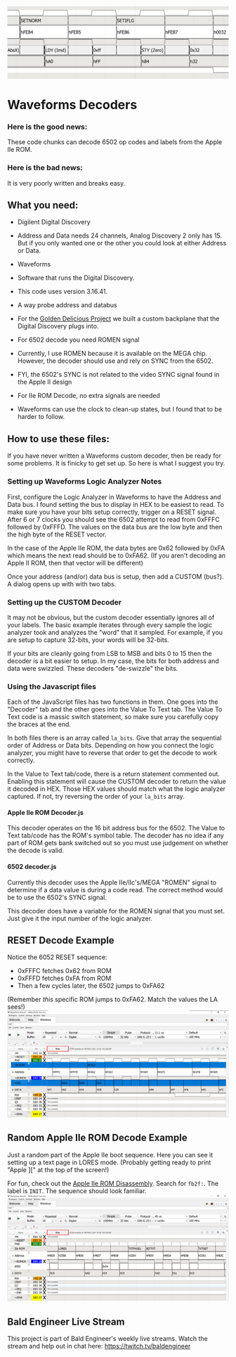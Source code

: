 ![Digilent Waveforms decoding 6502 traffic on Apple IIe](images/waveforms_6502_iie_decoder.png)

# Waveforms Decoders

### Here is the good news: 
These code chunks can decode 6502 op codes and labels from the Apple IIe ROM.

### Here is the bad news: 
It is very poorly written and breaks easy.


## What you need:
* Digilent Digital Discovery 
 * Address and Data needs 24 channels, Analog Discovery 2 only has 15. But if you only wanted one or the other you could look at either Address or Data.

* Waveforms
 * Software that runs the Digital Discovery.
 * This code uses version 3.16.41.

* A way probe address and databus
 * For the [Golden Delicious Project](https://github.com/baldengineer/golden-delicious) we built a custom backplane that the Digital Discovery plugs into.

* For 6502 decode you need ROMEN signal
 * Currently, I use ROMEN because it is available on the MEGA chip. However, the decoder should use and rely on SYNC from the 6502. 
  * FYI, the 6502's SYNC is not related to the video SYNC signal found in the Apple II design

* For IIe ROM Decode, no extra signals are needed
 * Waveforms can use the clock to clean-up states, but I found that to be harder to follow.


## How to use these files:
If you have never written a Waveforms custom decoder, then be ready for some problems. It is finicky to get set up. So here is what I suggest you try.

### Setting up Waveforms Logic Analyzer Notes
First, configure the Logic Analyzer in Waveforms to have the Address and Data bus. I found setting the bus to display in HEX to be easiest to read. To make sure you have your bits setup correctly, trigger on a RESET signal. After 6 or 7 clocks you should see the 6502 attempt to read from 0xFFFC followed by 0xFFFD. The values on the data bus are the low byte and then the high byte of the RESET vector.

In the case of the Apple IIe ROM, the data bytes are 0x62 followed by 0xFA which means the next read should be to 0xFA62. (If you aren't decoding an Apple II ROM, then that vector will be different)

Once your address (and/or) data bus is setup, then add a CUSTOM (bus?). A dialog opens up with with two tabs.

### Setting up the CUSTOM Decoder
It may not be obvious, but the custom decoder essentially ignores all of your labels. The basic example iterates through every sample the logic analyzer took and analyzes the "word" that it sampled. For example, if you are setup to capture 32-bits, your words will be 32-bits. 

If your bits are cleanly going from LSB to MSB and bits 0 to 15 then the decoder is a bit easier to setup. In my case, the bits for both address and data were swizzled. These decoders "de-swizzle" the bits.

### Using the Javascript files
Each of the JavaScript files has two functions in them. One goes into the "Decoder" tab and the other goes into the Value To Text tab. The Value To Text code is a massic switch statement, so make sure you carefully copy the braces at the end.

In both files there is an array called `la_bits`. Give that array the sequential order of Address or Data bits. Depending on how you connect the logic analyzer, you might have to reverse that order to get the decode to work correctly.

In the Value to Text tab/code, there is a return statement commented out. Enabling this statement will cause the CUSTOM decoder to return the value it decoded in HEX. Those HEX values should match what the logic analyzer captured. If not, try reversing the order of your `la_bits` array.


#### Apple IIe ROM Decoder.js
This decoder operates on the 16 bit address bus for the 6502. The Value to Text tab/code has the ROM's symbol table. The decoder has no idea if any part of ROM gets bank switched out so you must use judgement on whether the decode is valid.

#### 6502 decoder.js
Currently this decoder uses the Apple IIe/IIc's/MEGA "ROMEN" signal to determine if a data value is during a code read. The correct method would be to use the 6502's SYNC signal. 

This decoder does have a variable for the ROMEN signal that you must set. Just give it the input number of the logic analyzer. 


## RESET Decode Example
Notice the 6052 RESET sequence: 
* 0xFFFC fetches 0x62 from ROM
* 0xFFFD fetches 0xFA from ROM
* Then a few cycles later, the 6502 jumps to 0xFA62

(Remember *this* specific ROM jumps to 0xFA62. Match the values the LA sees!)
![waveforms_6502_iie_RESET_decoded](images/waveforms_6502_iie_RESET_decoded.png)

## Random Apple IIe ROM Decode Example
Just a random part of the Apple IIe boot sequence. Here you can see it setting up a text page in LORES mode. (Probably getting ready to print "Apple ][" at the top of the screen!)

For fun, check out the [Apple IIe ROM Disassembly](https://6502disassembly.com/a2-rom/Unenh_IIe_F8ROM.html). Search for `fb2f:`. The label is `INIT`. The sequence should look familiar. 
![waveforms_6502_iie_LORES_decoded](images/waveforms_6502_iie_LORES_decoded.png)


## Bald Engineer Live Stream
This project is part of Bald Engineer's weekly live streams. 
Watch the stream and help out in chat here:
https://twitch.tv/baldengineer

